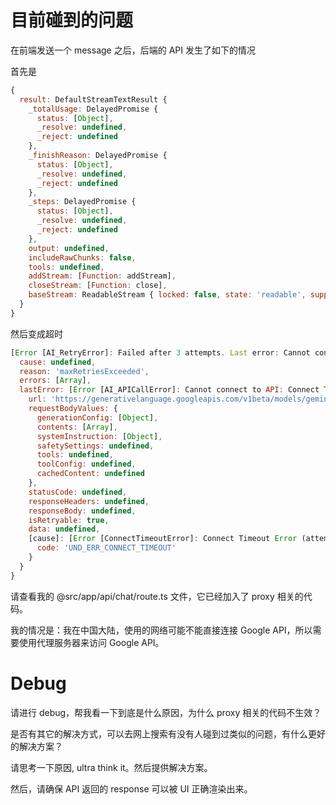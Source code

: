# 目前碰到的问题

在前端发送一个 message 之后，后端的 API 发生了如下的情况

首先是

```javascript
{
  result: DefaultStreamTextResult {
    _totalUsage: DelayedPromise {
      status: [Object],
      _resolve: undefined,
      _reject: undefined
    },
    _finishReason: DelayedPromise {
      status: [Object],
      _resolve: undefined,
      _reject: undefined
    },
    _steps: DelayedPromise {
      status: [Object],
      _resolve: undefined,
      _reject: undefined
    },
    output: undefined,
    includeRawChunks: false,
    tools: undefined,
    addStream: [Function: addStream],
    closeStream: [Function: close],
    baseStream: ReadableStream { locked: false, state: 'readable', supportsBYOB: false }
  }
}
```

然后变成超时

```javascript
[Error [AI_RetryError]: Failed after 3 attempts. Last error: Cannot connect to API: Connect Timeout Error (attempted addresses: 142.250.217.106:443, 142.251.33.74:443, 142.250.73.138:443, 142.250.73.74:443, 142.250.69.170:443, 142.250.73.106:443, 142.250.217.74:443, 142.251.215.234:443, timeout: 10000ms)] {
  cause: undefined,
  reason: 'maxRetriesExceeded',
  errors: [Array],
  lastError: [Error [AI_APICallError]: Cannot connect to API: Connect Timeout Error (attempted addresses: 142.250.217.106:443, 142.251.33.74:443, 142.250.73.138:443, 142.250.73.74:443, 142.250.69.170:443, 142.250.73.106:443, 142.250.217.74:443, 142.251.215.234:443, timeout: 10000ms)] {
    url: 'https://generativelanguage.googleapis.com/v1beta/models/gemini-2.5-flash:streamGenerateContent?alt=sse',
    requestBodyValues: {
      generationConfig: [Object],
      contents: [Array],
      systemInstruction: [Object],
      safetySettings: undefined,
      tools: undefined,
      toolConfig: undefined,
      cachedContent: undefined
    },
    statusCode: undefined,
    responseHeaders: undefined,
    responseBody: undefined,
    isRetryable: true,
    data: undefined,
    [cause]: [Error [ConnectTimeoutError]: Connect Timeout Error (attempted addresses: 142.250.217.106:443, 142.251.33.74:443, 142.250.73.138:443, 142.250.73.74:443, 142.250.69.170:443, 142.250.73.106:443, 142.250.217.74:443, 142.251.215.234:443, timeout: 10000ms)] {
      code: 'UND_ERR_CONNECT_TIMEOUT'
    }
  }
}
```

请查看我的 @src/app/api/chat/route.ts 文件，它已经加入了 proxy 相关的代码。

我的情况是：我在中国大陆，使用的网络可能不能直接连接 Google API，所以需要使用代理服务器来访问 Google API。

# Debug

请进行 debug，帮我看一下到底是什么原因，为什么 proxy 相关的代码不生效？

是否有其它的解决方式，可以去网上搜索有没有人碰到过类似的问题，有什么更好的解决方案？

请思考一下原因, ultra think it。然后提供解决方案。

然后，请确保 API 返回的 response 可以被 UI 正确渲染出来。
